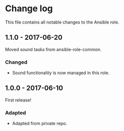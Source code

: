 # Change log

This file contains all notable changes to the Ansible role.

## 1.1.0 - 2017-06-20
Moved sound tasks from ansible-role-common.

### Changed
- Sound functionality is now managed in this role.

## 1.0.0 - 2017-06-10

First release!

### Adapted
- Adapted from private repo.
